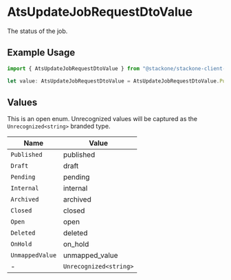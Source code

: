 # AtsUpdateJobRequestDtoValue

The status of the job.

## Example Usage

```typescript
import { AtsUpdateJobRequestDtoValue } from "@stackone/stackone-client-ts/sdk/models/shared";

let value: AtsUpdateJobRequestDtoValue = AtsUpdateJobRequestDtoValue.Published;
```

## Values

This is an open enum. Unrecognized values will be captured as the `Unrecognized<string>` branded type.

| Name                   | Value                  |
| ---------------------- | ---------------------- |
| `Published`            | published              |
| `Draft`                | draft                  |
| `Pending`              | pending                |
| `Internal`             | internal               |
| `Archived`             | archived               |
| `Closed`               | closed                 |
| `Open`                 | open                   |
| `Deleted`              | deleted                |
| `OnHold`               | on_hold                |
| `UnmappedValue`        | unmapped_value         |
| -                      | `Unrecognized<string>` |
